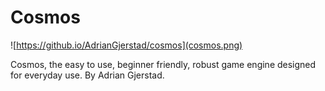 # Cosmos

![https://github.io/AdrianGjerstad/cosmos](cosmos.png)

Cosmos, the easy to use, beginner friendly, robust game engine designed for everyday use. By Adrian Gjerstad.
